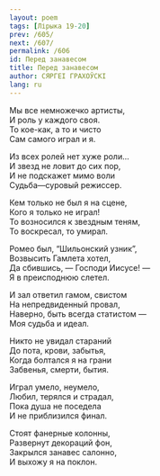 ```yaml
---
layout: poem
tags: [Лірыка 19-20]
prev: /605/
next: /607/
permalink: /606
id: Перед занавесом
title: Перед занавесом
author: СЯРГЕІ ГРАХОЎСКІ
lang: ru
---
```



Мы все немножечко артисты,  
И роль у каждого своя.  
То кое-как, а то и чисто  
Сам самого играл и я.  

Из всех ролей нет хуже роли...   
И звезд не ловит до сих пор,  
И не подскажет мимо воли  
Судьба—суровый режиссер.  

Кем только не был я на сцене,  
Кого я только не играл!  
То возносился к звездным теням,  
То воскресал, то умирал.  

Ромео был, “Шильонский узник”,  
Возвысить Гамлета хотел,  
Да сбившись, — Господи Иисусе! —  
Я в преисподнюю слетел.  

И зал ответил гамом, свистом  
На непредвиденный провал,  
Наверно, быть всегда статистом —  
Моя судьба и идеал.  

Никто не увидал стараний  
До пота, крови, забытья,  
Когда болтался я на грани  
Забвенья, смерти, бытия.  

Играл умело, неумело,  
Любил, терялся и страдал,  
Пока душа не поседела   
И не приблизился финал.  

Стоят фанерные колонны,  
Развернут декораций фон,  
Закрылся занавес салонно,  
И выхожу я на поклон.  
